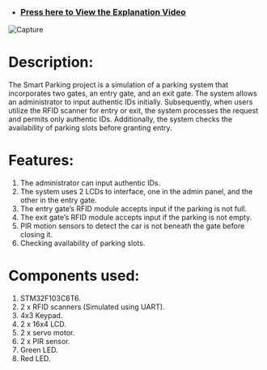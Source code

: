 - ### **[Press here to View the Explanation Video](https://drive.google.com/file/d/1gCX5C7jghvI0Mb-X6fIB2iERr6oYLuoA/view?usp=sharing)**

![Capture](https://github.com/AssemAyman/Mastering-Embedded-System-Online-Diploma/assets/107751300/153063c7-0cd6-4c79-805b-7d5bf9d2715d)

# Description:

The Smart Parking project is a simulation of a parking system that incorporates two gates, an entry gate, and an exit gate.
The system allows an administrator to input authentic IDs initially. Subsequently, when users utilize the RFID scanner for entry or exit, the system processes the request and permits only authentic IDs.
Additionally, the system checks the availability of parking slots before granting entry.

# Features:

1. The administrator can input authentic IDs.
2. The system uses 2 LCDs to interface, one in the admin panel, and the other in the entry gate.
3. The entry gate’s RFID module accepts input if the parking is not full.
4. The exit gate’s RFID module accepts input if the parking is not empty.
5. PIR motion sensors to detect the car is not beneath the gate before closing it.
6. Checking availability of parking slots.

# Components used:

1. STM32F103C6T6.
2. 2 x RFID scanners (Simulated using UART).
3. 4x3 Keypad.
4. 2 x 16x4 LCD.
5. 2 x servo motor.
6. 2 x PIR sensor.
7. Green LED.
8. Red LED.
